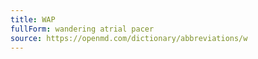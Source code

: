 ```yaml
---
title: WAP
fullForm: wandering atrial pacer
source: https://openmd.com/dictionary/abbreviations/w
---
```

